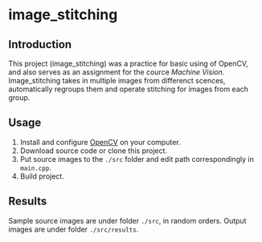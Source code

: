 # image_stitching
## Introduction
This project (image_stitching) was a practice for basic using of OpenCV, and also serves as an assignment for the cource *Machine Vision*.
Image_stitching takes in multiple images from differenct scences, automatically regroups them and operate stitching for images from each group.

## Usage
1. Install and configure [OpenCV](https://opencv.org/releases/) on your computer.
2. Download source code or clone this project.
3. Put source images to the `./src` folder and edit path correspondingly in `main.cpp`.
4. Build project.

## Results
Sample source images are under folder `./src`, in random orders. Output images are under folder `./src/results`.